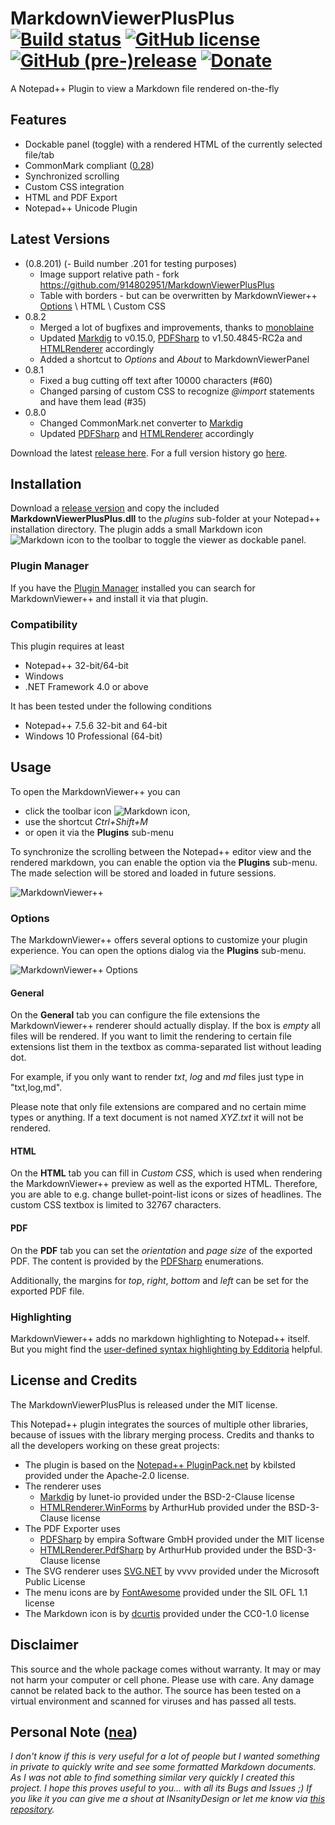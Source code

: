 # MarkdownViewerPlusPlus [![Build status](https://ci.appveyor.com/api/projects/status/jkuuth039vioms74?svg=true)](https://ci.appveyor.com/project/nea/markdownviewerplusplus) [![GitHub license](https://img.shields.io/github/license/andrzejQ/MarkdownViewerPlusPlus.svg)](https://github.com/andrzejQ/MarkdownViewerPlusPlus/blob/master/LICENSE.md) [![GitHub (pre-)release](https://img.shields.io/badge/release-0.8.2-yellow.svg)](https://github.com/andrzejQ/MarkdownViewerPlusPlus/releases/tag/0.8.201) [![Donate](https://img.shields.io/badge/Donate-PayPal-green.svg)](https://www.paypal.me/insanitydesign)
A Notepad++ Plugin to view a Markdown file rendered on-the-fly

## Features
* Dockable panel (toggle) with a rendered HTML of the currently selected file/tab
* CommonMark compliant ([0.28][4])
* Synchronized scrolling
* Custom CSS integration
* HTML and PDF Export
* Notepad++ Unicode Plugin

## Latest Versions
* (0.8.201) (- Build number .201 for testing purposes)
  * Image support relative path - fork <https://github.com/914802951/MarkdownViewerPlusPlus>
  * Table with borders - but can be overwritten by MarkdownViewer++ [Options](#options) \ HTML \ Custom CSS
* 0.8.2
  * Merged a lot of bugfixes and improvements, thanks to [monoblaine](https://github.com/monoblaine)
  * Updated [Markdig][3] to v0.15.0, [PDFSharp][5] to v1.50.4845-RC2a and [HTMLRenderer][6] accordingly
  * Added a shortcut to _Options_ and _About_ to MarkdownViewerPanel
* 0.8.1
  * Fixed a bug cutting off text after 10000 characters (#60)  
  * Changed parsing of custom CSS to recognize _@import_ statements and have them lead (#35)
* 0.8.0
  * Changed CommonMark.net converter to [Markdig][3]
  * Updated [PDFSharp][5] and [HTMLRenderer][6] accordingly
  
Download the latest [release here][9]. For a full version history go [here][10].

## Installation
Download a [release version][9] and copy the included **MarkdownViewerPlusPlus.dll** to the *plugins* sub-folder at your Notepad++ installation directory. The plugin adds a small Markdown icon ![Markdown icon](https://raw.githubusercontent.com/andrzejQ/MarkdownViewerPlusPlus/master/MarkdownViewerPlusPlus/Resources/markdown-16x16-solid.png) to the toolbar to toggle the viewer as dockable panel.

### Plugin Manager
If you have the [Plugin Manager][13] installed you can search for MarkdownViewer++ and install it via that plugin.

### Compatibility
This plugin requires at least
* Notepad++ 32-bit/64-bit
* Windows
* .NET Framework 4.0 or above

It has been tested under the following conditions
* Notepad++ 7.5.6 32-bit and 64-bit
* Windows 10 Professional (64-bit)

## Usage
To open the MarkdownViewer++ you can 
* click the toolbar icon ![Markdown icon](https://raw.githubusercontent.com/andrzejQ/MarkdownViewerPlusPlus/master/MarkdownViewerPlusPlus/Resources/markdown-16x16-solid.png), 
* use the shortcut _Ctrl+Shift+M_
* or open it via the **Plugins** sub-menu

To synchronize the scrolling between the Notepad++ editor view and the rendered markdown, you can enable the option via the **Plugins** sub-menu. The made selection will be stored and loaded in future sessions.

![MarkdownViewer++](https://raw.githubusercontent.com/andrzejQ/MarkdownViewerPlusPlus/master/MarkdownViewerPlusPlus/Resources/MarkdownViewerPlusPlus.png)

### Options
The MarkdownViewer++ offers several options to customize your plugin experience. You can open the options dialog via the **Plugins** sub-menu.

![MarkdownViewer++ Options](https://raw.githubusercontent.com/andrzejQ/MarkdownViewerPlusPlus/master/MarkdownViewerPlusPlus/Resources/MarkdownViewerPlusPlus-Options.png)

#### General
On the **General** tab you can configure the file extensions the MarkdownViewer++ renderer should actually display. If the box is *empty* all files will be rendered. If you want to limit the rendering to certain file extensions list them in the textbox as comma-separated list without leading dot.

For example, if you only want to render *txt*, *log* and *md* files just type in "txt,log,md".

Please note that only file extensions are compared and no certain mime types or anything. If a text document is not named *XYZ.txt* it will not be rendered.

#### HTML
On the **HTML** tab you can fill in *Custom CSS*, which is used when rendering the MarkdownViewer++ preview as well as the exported HTML. Therefore, you are able to e.g. change bullet-point-list icons or sizes of headlines. The custom CSS textbox is limited to 32767 characters.

#### PDF
On the **PDF** tab you can set the *orientation* and *page size* of the exported PDF. The content is provided by the [PDFSharp][5] enumerations.

Additionally, the margins for *top*, *right*, *bottom* and *left* can be set for the exported PDF file.

### Highlighting
MarkdownViewer++ adds no markdown highlighting to Notepad++ itself. But you might find the [user-defined syntax highlighting by Edditoria][12] helpful.

## License and Credits
The MarkdownViewerPlusPlus is released under the MIT license.

This Notepad++ plugin integrates the sources of multiple other libraries, because of issues with the library merging process. Credits and thanks to all the developers working on these great projects:
* The plugin is based on the [Notepad++ PluginPack.net][2] by kbilsted provided under the Apache-2.0 license.
* The renderer uses 
  * [Markdig][3] by lunet-io provided under the BSD-2-Clause license
  * [HTMLRenderer.WinForms][6] by ArthurHub provided under the BSD-3-Clause license
* The PDF Exporter uses 
  * [PDFSharp][5] by empira Software GmbH provided under the MIT license
  * [HTMLRenderer.PdfSharp][6] by ArthurHub provided under the BSD-3-Clause license
* The SVG renderer uses [SVG.NET][11] by vvvv provided under the Microsoft Public License
* The menu icons are by [FontAwesome][7] provided under the SIL OFL 1.1 license
* The Markdown icon is by [dcurtis][8] provided under the CC0-1.0 license

## Disclaimer
This source and the whole package comes without warranty. It may or may not harm your computer or cell phone. Please use with care. Any damage cannot be related back to the author. The source has been tested on a virtual environment and scanned for viruses and has passed all tests.

## Personal Note ([nea](https://github.com/nea))
*I don't know if this is very useful for a lot of people but I wanted something in private to quickly write and see some formatted Markdown documents. As I was not able to find something similar very quickly I created this project. I hope this proves useful to you... with all its Bugs and Issues ;) If you like it you can give me a shout at INsanityDesign or let me know via [this repository][1].*

  [1]: https://github.com/nea/MarkdownViewerPlusPlus
  [2]: https://github.com/kbilsted/NotepadPlusPlusPluginPack.Net
  [3]: https://github.com/lunet-io/markdig
  [4]: http://spec.commonmark.org/0.28/
  [5]: http://www.pdfsharp.net/
  [6]: https://htmlrenderer.codeplex.com/
  [7]: http://fontawesome.io/
  [8]: https://github.com/dcurtis/markdown-mark
  [9]: https://github.com/andrzejQ/MarkdownViewerPlusPlus/releases
  [10]: https://github.com/andrzejQ/MarkdownViewerPlusPlus/wiki/Version-History
  [11]: https://github.com/vvvv/SVG
  [12]: https://github.com/Edditoria/markdown-plus-plus
  [13]: https://bruderste.in/npp/pm/
